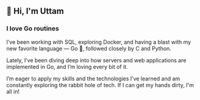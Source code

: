 ## 👋 Hi, I'm Uttam

### I love Go routines
I’ve been working with SQL, exploring Docker, and having a blast with my new favorite language — Go 🐹, followed closely by C and Python.

Lately, I’ve been diving deep into how servers and web applications are implemented in Go, and I’m loving every bit of it.

I’m eager to apply my skills and the technologies I’ve learned and am constantly exploring the rabbit hole of tech.
If I can get my hands dirty, I'm all in!

<!--
**Uttam1916/Uttam1916** is a ✨ _special_ ✨ repository because its `README.md` (this file) appears on your GitHub profile.

Here are some ideas to get you started:

- 🔭 I’m currently working on ...
- 🌱 I’m currently learning ...
- 👯 I’m looking to collaborate on ...
- 🤔 I’m looking for help with ...
- 💬 Ask me about ...
- 📫 How to reach me: ...
- 😄 Pronouns: ...
- ⚡ Fun fact: ...
-->
